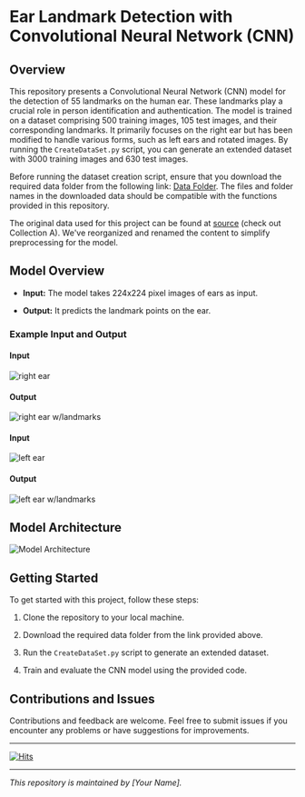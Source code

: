 # Ear Landmark Detection with Convolutional Neural Network (CNN)

## Overview

This repository presents a Convolutional Neural Network (CNN) model for the detection of 55 landmarks on the human ear. These landmarks play a crucial role in person identification and authentication. The model is trained on a dataset comprising 500 training images, 105 test images, and their corresponding landmarks. It primarily focuses on the right ear but has been modified to handle various forms, such as left ears and rotated images. By running the `CreateDataSet.py` script, you can generate an extended dataset with 3000 training images and 630 test images.

Before running the dataset creation script, ensure that you download the required data folder from the following link: [Data Folder](https://www.dropbox.com/sh/c8hizptl60lfogh/AADQN-kkuzkiP3ZcREQRxERsa?dl=0). The files and folder names in the downloaded data should be compatible with the functions provided in this repository.

The original data used for this project can be found at [source](https://ibug.doc.ic.ac.uk/resources/ibug-ears/) (check out Collection A). We've reorganized and renamed the content to simplify preprocessing for the model.

## Model Overview

- **Input:** The model takes 224x224 pixel images of ears as input.

- **Output:** It predicts the landmark points on the ear.

### Example Input and Output

#### Input
![right ear](/images/test_11.png)

#### Output
![right ear w/landmarks](/images/result_11.png)

#### Input
![left ear](/images/test_198.png)

#### Output
![left ear w/landmarks](/images/result_198.png)

## Model Architecture

![Model Architecture](/images/modelarch.jpg)

## Getting Started

To get started with this project, follow these steps:

1. Clone the repository to your local machine.

2. Download the required data folder from the link provided above.

3. Run the `CreateDataSet.py` script to generate an extended dataset.

4. Train and evaluate the CNN model using the provided code.

## Contributions and Issues

Contributions and feedback are welcome. Feel free to submit issues if you encounter any problems or have suggestions for improvements.

---

[![Hits](https://hits.seeyoufarm.com/api/count/incr/badge.svg?url=https%3A%2F%2Fgithub.com%2Fkbulutozler%2Fear-landmark-detection-with-CNN&count_bg=%2379C83D&title_bg=%23555555&icon=&icon_color=%23E7E7E7&title=hits&edge_flat=false)](https://hits.seeyoufarm.com)

---

*This repository is maintained by [Your Name].*
